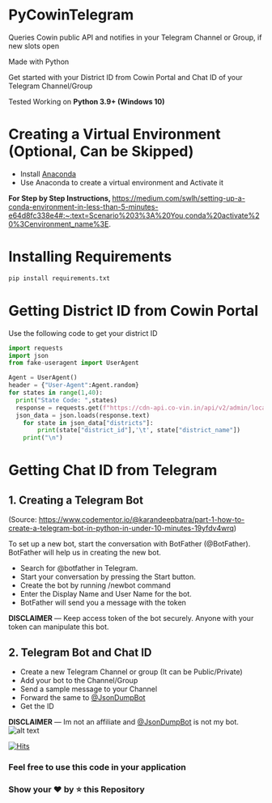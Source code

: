 # PyCowinTelegram
Queries Cowin public API and notifies in your Telegram Channel or Group, if new slots open

Made with Python

Get started with your District ID from Cowin Portal and Chat ID of your Telegram Channel/Group

Tested Working on <b> Python 3.9+ (Windows 10) </b>


# Creating a Virtual Environment (Optional, Can be Skipped)

* Install [Anaconda](https://www.anaconda.com/products/individual)
* Use Anaconda to create a virtual environment and Activate it

<b>For Step by Step Instructions, </b> https://medium.com/swlh/setting-up-a-conda-environment-in-less-than-5-minutes-e64d8fc338e4#:~:text=Scenario%203%3A%20You,conda%20activate%20%3Cenvironment_name%3E.



# Installing Requirements  

```python
pip install requirements.txt
```



# Getting District ID from Cowin Portal
Use the following code to get your district ID

````python
import requests
import json
from fake-useragent import UserAgent

Agent = UserAgent()
header = {"User-Agent":Agent.random}
for states in range(1,40):
  print("State Code: ",states)
  response = requests.get(f"https://cdn-api.co-vin.in/api/v2/admin/location/districts/{states}", headers=browser_header)
  json_data = json.loads(response.text)
    for state in json_data["districts"]:
        print(state["district_id"],'\t', state["district_name"])
    print("\n")

````


# Getting Chat ID from Telegram

## 1. Creating a Telegram Bot
(Source: https://www.codementor.io/@karandeepbatra/part-1-how-to-create-a-telegram-bot-in-python-in-under-10-minutes-19yfdv4wrq)

To set up a new bot, start the conversation with BotFather (@BotFather).
BotFather will help us in creating the new bot.
* Search for @botfather in Telegram.
* Start your conversation by pressing the Start button.
* Create the bot by running /newbot command
* Enter the Display Name and User Name for the bot.
* BotFather will send you a message with the token

<b>DISCLAIMER</b> — Keep access token of the bot securely. Anyone with your token can manipulate this bot.
 
## 2. Telegram Bot and Chat ID
* Create a new Telegram Channel or group (It can be Public/Private)
* Add your bot to the Channel/Group 
* Send a sample message to your Channel
* Forward the same to [@JsonDumpBot](https://t.me/JsonDumpBot)
* Get the ID

<b>DISCLAIMER</b> — Im not an affiliate and [@JsonDumpBot](https://t.me/JsonDumpBot) is not my bot.
![alt text](https://i.stack.imgur.com/whXiS.png)


[![Hits](https://hits.seeyoufarm.com/api/count/incr/badge.svg?url=https%3A%2F%2Fgithub.com%2FPSaiSurya%2FPyCowinTelegram&count_bg=%2379C83D&title_bg=%23555555&icon=github.svg&icon_color=%23E7E7E7&title=Visits&edge_flat=false)](https://hits.seeyoufarm.com)

<h3> Feel free to use this code in your application </h3>
<h3> Show your ❤️ by ⭐ this Repository </h3> 
